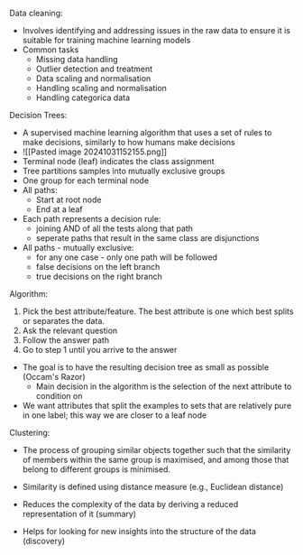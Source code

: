 Data cleaning:
- Involves identifying and addressing issues in the raw data to ensure it is suitable for training machine learning models
- Common tasks
	- Missing data handling
	- Outlier detection and treatment
	- Data scaling and normalisation
	- Handling scaling and normalisation
	- Handling categorica data


Decision Trees:
- A supervised machine learning algorithm that uses a set of rules to make decisions, similarly to how humans make decisions
- ![[Pasted image 20241031152155.png]]
- Terminal node (leaf) indicates the class assignment
- Tree partitions samples into mutually exclusive groups
- One group for each terminal node
- All paths:
	- Start at root node
	- End at a leaf
- Each path represents a decision rule:
	- joining AND of all the tests along that path
	- seperate paths that result in the same class are disjunctions
- All paths - mutually exclusive:
	- for any one case - only one path will be followed
	- false decisions on the left branch 
	- true decisions on the right branch

Algorithm:
1. Pick the best attribute/feature. The best attribute is one which best splits or separates the data.
2. Ask the relevant question
3. Follow the answer path
4. Go to step 1 until you arrive to the answer

- The goal is to have the resulting decision tree as small as possible (Occam's Razor)
	- Main decision in the algorithm is the selection of the next attribute to condition on
- We want attributes that split the examples to sets that are relatively pure in one label; this way we are closer to a leaf node




Clustering:
- The process of grouping similar objects together such that the similarity of members within the same group is maximised, and among those that belong to different groups is minimised.
- Similarity is defined using distance measure (e.g., Euclidean distance)

- Reduces the complexity of the data by deriving a reduced representation of it (summary)
- Helps for looking for new insights into the structure of the data (discovery)

